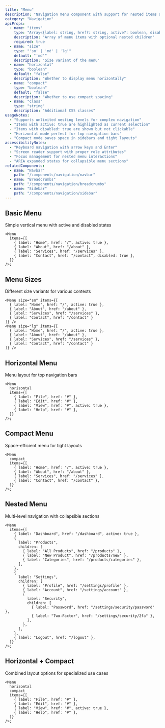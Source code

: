 ```yaml
---
title: "Menu"
description: "Navigation menu component with support for nested items and flexible layout options"
category: "Navigation"
apiProps:
  - name: "items"
    type: "Array<{label: string, href?: string, active?: boolean, disabled?: boolean, children?: MenuItem[]}>"
    description: "Array of menu items with optional nested children"
    required: true
  - name: "size"
    type: "'sm' | 'md' | 'lg'"
    default: "'md'"
    description: "Size variant of the menu"
  - name: "horizontal"
    type: "boolean"
    default: "false"
    description: "Whether to display menu horizontally"
  - name: "compact"
    type: "boolean"
    default: "false"
    description: "Whether to use compact spacing"
  - name: "class"
    type: "string"
    description: "Additional CSS classes"
usageNotes:
  - "Supports unlimited nesting levels for complex navigation"
  - "Items with active: true are highlighted as current selection"
  - "Items with disabled: true are shown but not clickable"
  - "Horizontal mode perfect for top navigation bars"
  - "Compact mode saves space in sidebars and tight layouts"
accessibilityNotes:
  - "Keyboard navigation with arrow keys and Enter"
  - "Screen reader support with proper role attributes"
  - "Focus management for nested menu interactions"
  - "ARIA expanded states for collapsible menu sections"
relatedComponents:
  - name: "Navbar"
    path: "/components/navigation/navbar"
  - name: "Breadcrumbs"
    path: "/components/navigation/breadcrumbs"
  - name: "Sidebar"
    path: "/components/navigation/sidebar"
---
```


## Basic Menu

Simple vertical menu with active and disabled states

```tsx
<Menu
  items={[
    { label: "Home", href: "/", active: true },
    { label: "About", href: "/about" },
    { label: "Services", href: "/services" },
    { label: "Contact", href: "/contact", disabled: true },
  ]}
/>;
```

## Menu Sizes

Different size variants for various contexts

```tsx
<Menu size="sm" items={[
  { label: "Home", href: "/", active: true },
  { label: "About", href: "/about" },
  { label: "Services", href: "/services" },
  { label: "Contact", href: "/contact" }
]} />
<Menu size="lg" items={[
  { label: "Home", href: "/", active: true },
  { label: "About", href: "/about" },
  { label: "Services", href: "/services" },
  { label: "Contact", href: "/contact" }
]} />
```

## Horizontal Menu

Menu layout for top navigation bars

```tsx
<Menu
  horizontal
  items={[
    { label: "File", href: "#" },
    { label: "Edit", href: "#" },
    { label: "View", href: "#", active: true },
    { label: "Help", href: "#" },
  ]}
/>;
```

## Compact Menu

Space-efficient menu for tight layouts

```tsx
<Menu
  compact
  items={[
    { label: "Home", href: "/", active: true },
    { label: "About", href: "/about" },
    { label: "Services", href: "/services" },
    { label: "Contact", href: "/contact" },
  ]}
/>;
```

## Nested Menu

Multi-level navigation with collapsible sections

```tsx
<Menu
  items={[
    { label: "Dashboard", href: "/dashboard", active: true },
    {
      label: "Products",
      children: [
        { label: "All Products", href: "/products" },
        { label: "New Product", href: "/products/new" },
        { label: "Categories", href: "/products/categories" },
      ],
    },
    {
      label: "Settings",
      children: [
        { label: "Profile", href: "/settings/profile" },
        { label: "Account", href: "/settings/account" },
        {
          label: "Security",
          children: [
            { label: "Password", href: "/settings/security/password" },
            { label: "Two-Factor", href: "/settings/security/2fa" },
          ],
        },
      ],
    },
    { label: "Logout", href: "/logout" },
  ]}
/>;
```

## Horizontal + Compact

Combined layout options for specialized use cases

```tsx
<Menu
  horizontal
  compact
  items={[
    { label: "File", href: "#" },
    { label: "Edit", href: "#" },
    { label: "View", href: "#", active: true },
    { label: "Help", href: "#" },
  ]}
/>;
```

